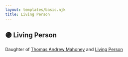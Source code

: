 ```yaml
---
layout: templates/basic.njk
title: Living Person
---
```

## 🟣 Living Person

Daughter of [Thomas Andrew Mahoney](/people/3/30323065) and [Living Person](/people/6/66069279)
